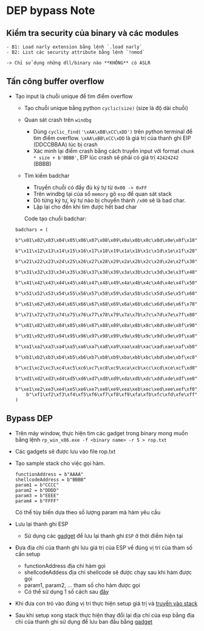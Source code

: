 # DEP bypass Note

## Kiểm tra security của binary và các modules 
    - B1: Load narly extension bằng lệnh `.load narly`
    - B2: List các security attribute bằng lệnh `!nmod`
    
    -> Chỉ sử dụng những dll/binary nào **KHÔNG** có ASLR

## Tấn công **buffer overflow** 
- Tạo input là chuỗi unique để tìm điểm overflow
    - Tạo chuỗi unique bằng python `cyclic(size)` (size là độ dài chuỗi) 
    - Quan sát crash trên `windbg`
        - Dùng `cyclic_find('\xAA\xBB\xCC\xDD')` trên python terminal để tìm điểm overflow. `\xAA\xBB\xCC\xDD` là giá trị của thanh ghi EIP (DDCCBBAA) lúc bị crash 
        - Xác minh lại điểm crash bằng cách truyền input với format `chunk * size + b'BBBB'`, EIP lúc crash sẽ phải có giá trị `42424242` (BBBB)

    - Tìm kiếm badchar
        - Truyền chuỗi có đầy đủ ký tự từ `0x00 -> 0xFF`
        - Trên windbg tại của sổ `memory` gõ `esp` để quan sát stack
        - Dò từng ký tự, ký tự nào bị chuyển thành `/x00` sẽ là bad char.
        - Lặp lại cho đến khi tìm được hết bad char
        
        Code tạo chuỗi badchar: 

    ```    
    badchars = (
        b"\x01\x02\x03\x04\x05\x06\x07\x08\x09\x0a\x0b\x0c\x0d\x0e\x0f\x10"
        b"\x11\x12\x13\x14\x15\x16\x17\x18\x19\x1a\x1b\x1c\x1d\x1e\x1f\x20"
        b"\x21\x22\x23\x24\x25\x26\x27\x28\x29\x2a\x2b\x2c\x2d\x2e\x2f\x30"
        b"\x31\x32\x33\x34\x35\x36\x37\x38\x39\x3a\x3b\x3c\x3d\x3e\x3f\x40"
        b"\x41\x42\x43\x44\x45\x46\x47\x48\x49\x4a\x4b\x4c\x4d\x4e\x4f\x50"
        b"\x51\x52\x53\x54\x55\x56\x57\x58\x59\x5a\x5b\x5c\x5d\x5e\x5f\x60"
        b"\x61\x62\x63\x64\x65\x66\x67\x68\x69\x6a\x6b\x6c\x6d\x6e\x6f\x70"
        b"\x71\x72\x73\x74\x75\x76\x77\x78\x79\x7a\x7b\x7c\x7d\x7e\x7f\x80"
        b"\x81\x82\x83\x84\x85\x86\x87\x88\x89\x8a\x8b\x8c\x8d\x8e\x8f\x90"
        b"\x91\x92\x93\x94\x95\x96\x97\x98\x99\x9a\x9b\x9c\x9d\x9e\x9f\xa0"
        b"\xa1\xa2\xa3\xa4\xa5\xa6\xa7\xa8\xa9\xaa\xab\xac\xad\xae\xaf\xb0"
        b"\xb1\xb2\xb3\xb4\xb5\xb6\xb7\xb8\xb9\xba\xbb\xbc\xbd\xbe\xbf\xc0"
        b"\xc1\xc2\xc3\xc4\xc5\xc6\xc7\xc8\xc9\xca\xcb\xcc\xcd\xce\xcf\xd0"
        b"\xd1\xd2\xd3\xd4\xd5\xd6\xd7\xd8\xd9\xda\xdb\xdc\xdd\xde\xdf\xe0"
        b"\xe1\xe2\xe3\xe4\xe5\xe6\xe7\xe8\xe9\xea\xeb\xec\xed\xee\xef\xf0"
        b"\xf1\xf2\xf3\xf4\xf5\xf6\xf7\xf8\xf9\xfa\xfb\xfc\xfd\xfe\xff"
    )
    ```


## Bypass DEP ##

- Trên máy window, thực hiện tìm các gadget trong binary mong muốn bằng lệnh `rp_win_x86.exe -f <binary name> -r 5 > rop.txt`
- Các gadgets sẽ được lưu vào file rop.txt

- Tạo sample stack cho việc gọi hàm.
    ```
    functionAddress = b"AAAA"
    shellcodeAddress = b"BBBB"
    param1 = b"CCCC"
    param2 = b"DDDD"
    param3 = b"EEEE"
    param4 = b"FFFF"
    ```
    Có thể tùy biến dựa theo số lượng param mà hàm yêu cầu 

- Lưu lại thanh ghi ESP
    - Sử dụng các [gadget](./saveESP.md) để lưu lại thanh ghi `ESP` ở thời điểm hiện tại

- Đưa địa chỉ của thanh ghi lưu giá trị của ESP về đúng vị trí của tham số cần setup
    - functionAddress địa chỉ hàm gọi 
    - shellcodeAddess địa chỉ shellcode sẽ được chạy sau khi hàm được gọi
    - param1, param2, ... tham số cho hàm được gọi
    - Có thể sử dụng 1 số cách sau [đây](./AglinStackPointer.md)

- Khi đưa con trỏ vào đúng vị trí thực hiện setup giá trị và [truyền vào stack](./save2Stack.md) 

- Sau khi setup xong stack thực hiện thay đổi lại địa chỉ của esp bằng địa chỉ của thanh ghi sử dụng để lưu ban đầu bằng [gadget](./swapESP.md)
